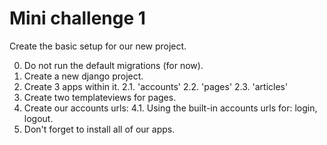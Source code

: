 # Mini challenge 1

Create the basic setup for our new project.

0. Do not run the default migrations (for now).
1. Create a new django project.
2. Create 3 apps within it.
2.1. 'accounts'
2.2. 'pages'
2.3. 'articles'
3. Create two templateviews for pages.
4. Create our accounts urls:
4.1. Using the built-in accounts urls for: login, logout.
5. Don't forget to install all of our apps.
